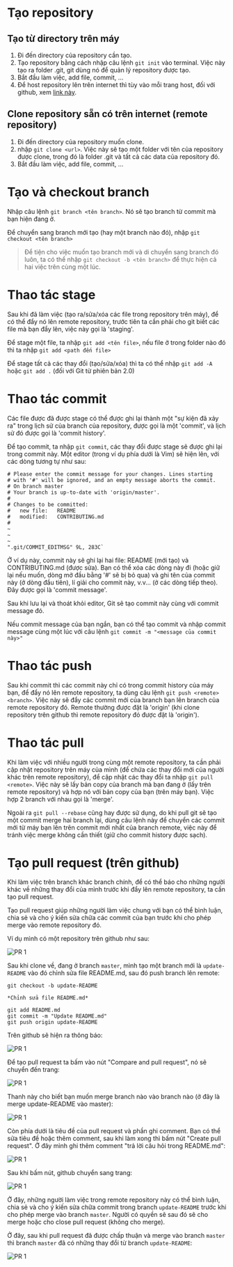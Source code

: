# Tạo repository

## Tạo từ directory trên máy

1. Đi đến directory của repository cần tạo.
2. Tạo repository bằng cách nhập câu lệnh `git init` vào terminal. Việc này tạo ra folder .git, git dùng nó để quản lý repository được tạo.
3. Bắt đầu làm việc, add file, commit, ...
4. Để host repository lên trên internet thì tùy vào mỗi trang host, đối với github, xem [link này](https://docs.github.com/en/github/importing-your-projects-to-github/importing-source-code-to-github/adding-an-existing-project-to-github-using-the-command-line).

## Clone repository sẵn có trên internet (remote repository)

1. Đi đến directory của repository muốn clone.
2. nhập `git clone <url>`. Việc này sẽ tạo một folder với tên của repository được clone, trong đó là folder .git và tất cả các data của repository đó.
3. Bắt đầu làm việc, add file, commit, ...

# Tạo và checkout branch

Nhập câu lệnh `git branch <tên branch>`. Nó sẽ tạo branch từ commit mà bạn hiện đang ở.

Để chuyển sang branch mới tạo (hay một branch nào đó), nhập `git checkout <tên branch>`

> Để tiện cho việc muốn tạo branch mới và di chuyển sang branch đó luôn, ta có thể nhập `git checkout -b <tên branch>` để thực hiện cả hai việc trên cùng một lúc.

# Thao tác stage

Sau khi đã làm việc (tạo ra/sửa/xóa các file trong repository trên máy), để có thể đẩy nó lên remote repository, trước tiên ta cần phải cho git biết các file mà bạn đẩy lên, việc này gọi là 'staging'.

Để stage một file, ta nhập `git add <tên file>`, nếu file ở trong folder nào đó thì ta nhập `git add <path đến file>`

Để stage tất cả các thay đổi (tạo/sửa/xóa) thì ta có thể nhập `git add -A` hoặc `git add .` (đối với Git từ phiên bản 2.0)

# Thao tác commit

Các file được đã được stage có thể được ghi lại thành một "sự kiện đã xảy ra" trong lịch sử của branch của repository, được gọi là một 'commit', và lịch sử đó được gọi là 'commit history'.

Để tạo commit, ta nhập `git commit`, các thay đổi được stage sẽ được ghi lại trong commit này. Một editor (trong ví dụ phía dưới là Vim) sẽ hiện lên, với các dòng tương tự như sau:

```
# Please enter the commit message for your changes. Lines starting
# with '#' will be ignored, and an empty message aborts the commit.
# On branch master
# Your branch is up-to-date with 'origin/master'.
#
# Changes to be committed:
#	new file:   README
#	modified:   CONTRIBUTING.md
#
~
~
~
".git/COMMIT_EDITMSG" 9L, 283C`
```

Ở ví dụ này, commit này sẽ ghi lại hai file: README (mới tạo) và CONTRIBUTING.md (được sửa). Bạn có thể xóa các dòng này đi (hoặc giữ lại nếu muốn, dòng mở đầu bằng '#' sẽ bị bỏ qua) và ghi tên của commit này (ở dòng đầu tiên), lí giải cho commit này, v.v... (ở các dòng tiếp theo). Đây được gọi là 'commit message'.

Sau khi lưu lại và thoát khỏi editor, Git sẽ tạo commit này cùng với commit message đó.

Nếu commit message của bạn ngắn, bạn có thể tạo commit và nhập commit message cùng một lúc với câu lệnh `git commit -m "<message của commit này>"`

# Thao tác push

Sau khi commit thì các commit này chỉ có trong commit history của máy bạn, để đẩy nó lên remote repository, ta dùng câu lệnh `git push <remote> <branch>`. Việc này sẽ đẩy các commit mới của branch bạn lên branch của remote repository đó. Remote thường được đặt là 'origin' (khi clone repository trên github thì remote repository đó được đặt là 'origin').

# Thao tác pull

Khi làm việc với nhiều người trong cùng một remote repository, ta cần phải cập nhật repository trên máy của mình (để chứa các thay đổi mới của người khác trên remote repository), để cập nhật các thay đổi ta nhập `git pull <remote>`. Việc này sẽ lấy bản copy của branch mà bạn đang ở (lấy trên remote repository) và hợp nó với bản copy của bạn (trên máy bạn). Việc hợp 2 branch với nhau gọi là 'merge'.

Ngoài ra `git pull --rebase` cũng hay được sử dụng, do khi pull git sẽ tạo một commit merge hai branch lại, dùng câu lệnh này để chuyển các commit mới từ máy bạn lên trên commit mới nhất của branch remote, việc này để tránh việc merge không cần thiết (giữ cho commit history được sạch).

# Tạo pull request (trên github)

Khi làm việc trên branch khác branch chính, để có thể báo cho những người khác về những thay đổi của mình trước khi đẩy lên remote repository, ta cần tạo pull request.

Tạo pull request giúp những người làm việc chung với bạn có thể bình luận, chia sẻ và cho ý kiến sửa chữa các commit của bạn trước khi cho phép merge vào remote repository đó.

Ví dụ mình có một repository trên github như sau:

![PR 1](../Baocao/images/PR1.png)

Sau khi clone về, đang ở branch `master`, mình tạo một branch mới là `update-README` vào đó chỉnh sửa file README.md, sau đó push branch lên remote:

```
git checkout -b update-README

*Chỉnh sửa file README.md*

git add README.md
git commit -m "Update README.md"
git push origin update-README
```

Trên github sẽ hiện ra thông báo:

![PR 1](../Baocao/images/PR2.png)

Để tạo pull request ta bấm vào nút "Compare and pull request", nó sẽ chuyển đến trang:

![PR 1](../Baocao/images/PR3.png)

Thanh này cho biết bạn muốn merge branch nào vào branch nào (ở đây là merge update-README vào master):

![PR 1](../Baocao/images/PR4.png)

Còn phía dưới là tiêu đề của pull request và phần ghi comment. Bạn có thể sửa tiêu đề hoặc thêm comment, sau khi làm xong thì bấm nút "Create pull request". Ở đây mình ghi thêm comment "trả lời câu hỏi trong README.md":

![PR 1](../Baocao/images/PR5.png)

Sau khi bấm nút, github chuyển sang trang:

![PR 1](../Baocao/images/PR6.png)

Ở đây, những người làm việc trong remote repository này có thể bình luận, chia sẻ và cho ý kiến sửa chữa commit trong branch `update-README` trước khi cho phép merge vào branch `master`.
Người có quyền sẽ sau đó sẽ cho merge hoặc cho close pull request (không cho merge).

Ở đây, sau khi pull request đã được chấp thuận và merge vào branch `master` thì branch `master` đã có những thay đổi từ branch `update-README`:

![PR 1](../Baocao/images/PR7.png)

